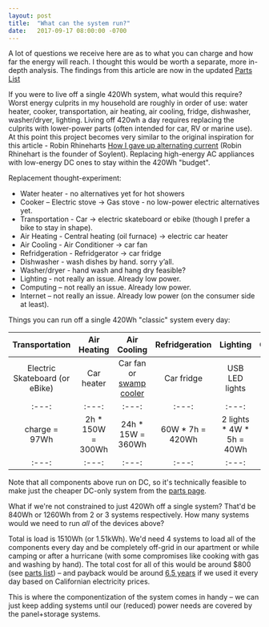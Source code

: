 ```yaml
---
layout: post
title:  "What can the system run?"
date:   2017-09-17 08:00:00 -0700
---
```



A lot of questions we receive here are as to what you can charge and how far the energy will reach. I thought this would be worth a separate, more in-depth analysis. The findings from this article are now in the updated <a href="/parts.html" target="_blank">Parts List</a>

If you were to live off a single 420Wh system, what would this require?
Worst energy culprits in my household are roughly in order of use: water heater, cooker, transportation, air heating, air cooling, fridge, dishwasher, washer/dryer, lighting. Living off 420wh a day requires replacing the culprits with lower-power parts (often intended for car, RV or marine use). At this point this project becomes very similar to the original inspiration for this article - Robin Rhineharts <a href="https://arstechnica.com/gadgets/2015/08/op-ed-how-i-gave-up-alternating-current/" target="_blank">How I gave up alternating current</a> (Robin Rhinehart is the founder of Soylent). Replacing high-energy AC appliances with low-energy DC ones to stay within the 420Wh "budget".

Replacement thought-experiment:
* Water heater - no alternatives yet for hot showers
* Cooker – Electric stove -> Gas stove - no low-power electric alternatives yet.
* Transportation - Car -> electric skateboard or ebike (though I prefer a bike to stay in shape).
* Air Heating - Central heating (oil furnace) -> electric car heater
* Air Cooling - Air Conditioner -> car fan
* Refridgeration - Refridgerator -> car fridge
* Dishwasher - wash dishes by hand. sorry y’all. 
* Washer/dryer - hand wash and hang dry feasible? 
* Lighting - not really an issue. Already low power.
* Computing – not really an issue. Already low power.
* Internet – not really an issue. Already low power (on the consumer side at least).


Things you can run off a single 420Wh "classic" system every day:

Transportation | Air Heating | Air Cooling | Refridgeration | Lighting | Computing | Internet
:---:|:---:|:---:|:---:|:---:|:---:|:---:
Electric Skateboard (or eBike) | Car heater | Car fan or <a href="https://www.youtube.com/watch?v=aHbQYajfGqM" target="_blank">swamp cooler</a> | Car fridge | USB LED lights | MacBook Air, iPhone | Low power router
:---:|:---:|:---:|:---:|:---:|:---:|:---:
charge = 97Wh | 2h * 150W = 300Wh | 24h * 15W = 360Wh | 60W * 7h = 420Wh | 2 lights * 4W * 5h = 40Wh	| charge = 67Wh + 10Wh | 9W * 24h = 216Wh
:---:|:---:|:---:|:---:|:---:|:---:|:---:

Note that all components above run on DC, so it's technically feasible to make just the cheaper DC-only system from the <a href="/parts.html">parts page</a>.

What if we're not constrained to just 420Wh off a single system? That'd be 840Wh or 1260Wh from 2 or 3 systems respectively. How many systems would we need to run <i>all</i> of the devices above?

Total is load is 1510Wh (or 1.51kWh). We'd need 4 systems to load all of the components every day and be completely off-grid in our apartment or while camping or after a hurricane (with some compromises like cooking with gas and washing by hand). The total cost for all of this would be around $800 (see <a href="/parts.html" target="_blank"> parts list</a>) – and payback would be around <a href="/2017/02/12/Financial-Payback.html" target="_blank"> 6.5 years</a> if we used it every day based on Californian electricity prices. 

This is where the componentization of the system comes in handy – we can just keep adding systems until our (reduced) power needs are covered by the panel+storage systems.